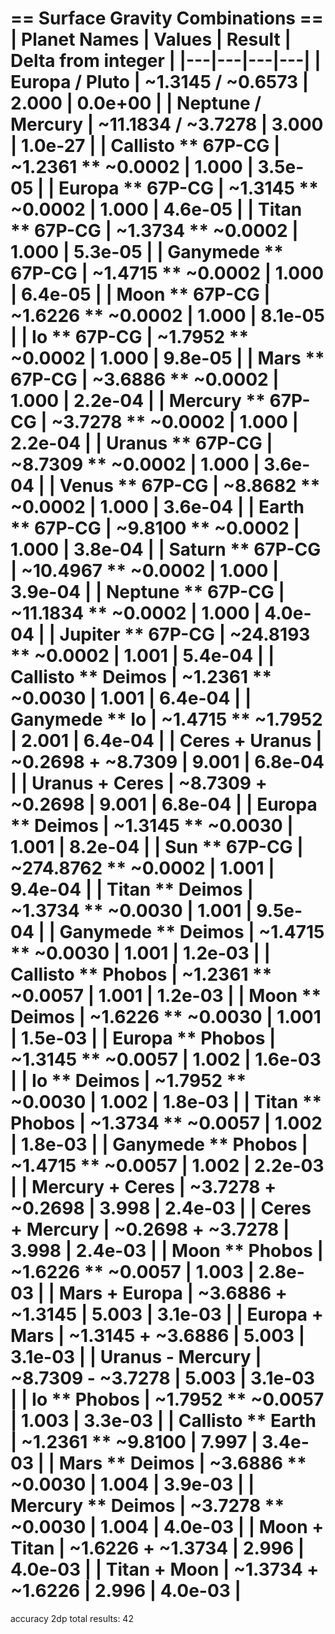 == Surface Gravity Combinations ==
| Planet Names | Values | Result | Delta from integer |
|---|---|---|---|
| Europa / Pluto | ~1.3145 / ~0.6573 | 2.000 | 0.0e+00 |
| Neptune / Mercury | ~11.1834 / ~3.7278 | 3.000 | 1.0e-27 |
| Callisto ** 67P-CG | ~1.2361 ** ~0.0002 | 1.000 | 3.5e-05 |
| Europa ** 67P-CG | ~1.3145 ** ~0.0002 | 1.000 | 4.6e-05 |
| Titan ** 67P-CG | ~1.3734 ** ~0.0002 | 1.000 | 5.3e-05 |
| Ganymede ** 67P-CG | ~1.4715 ** ~0.0002 | 1.000 | 6.4e-05 |
| Moon ** 67P-CG | ~1.6226 ** ~0.0002 | 1.000 | 8.1e-05 |
| Io ** 67P-CG | ~1.7952 ** ~0.0002 | 1.000 | 9.8e-05 |
| Mars ** 67P-CG | ~3.6886 ** ~0.0002 | 1.000 | 2.2e-04 |
| Mercury ** 67P-CG | ~3.7278 ** ~0.0002 | 1.000 | 2.2e-04 |
| Uranus ** 67P-CG | ~8.7309 ** ~0.0002 | 1.000 | 3.6e-04 |
| Venus ** 67P-CG | ~8.8682 ** ~0.0002 | 1.000 | 3.6e-04 |
| Earth ** 67P-CG | ~9.8100 ** ~0.0002 | 1.000 | 3.8e-04 |
| Saturn ** 67P-CG | ~10.4967 ** ~0.0002 | 1.000 | 3.9e-04 |
| Neptune ** 67P-CG | ~11.1834 ** ~0.0002 | 1.000 | 4.0e-04 |
| Jupiter ** 67P-CG | ~24.8193 ** ~0.0002 | 1.001 | 5.4e-04 |
| Callisto ** Deimos | ~1.2361 ** ~0.0030 | 1.001 | 6.4e-04 |
| Ganymede ** Io | ~1.4715 ** ~1.7952 | 2.001 | 6.4e-04 |
| Ceres + Uranus | ~0.2698 + ~8.7309 | 9.001 | 6.8e-04 |
| Uranus + Ceres | ~8.7309 + ~0.2698 | 9.001 | 6.8e-04 |
| Europa ** Deimos | ~1.3145 ** ~0.0030 | 1.001 | 8.2e-04 |
| Sun ** 67P-CG | ~274.8762 ** ~0.0002 | 1.001 | 9.4e-04 |
| Titan ** Deimos | ~1.3734 ** ~0.0030 | 1.001 | 9.5e-04 |
| Ganymede ** Deimos | ~1.4715 ** ~0.0030 | 1.001 | 1.2e-03 |
| Callisto ** Phobos | ~1.2361 ** ~0.0057 | 1.001 | 1.2e-03 |
| Moon ** Deimos | ~1.6226 ** ~0.0030 | 1.001 | 1.5e-03 |
| Europa ** Phobos | ~1.3145 ** ~0.0057 | 1.002 | 1.6e-03 |
| Io ** Deimos | ~1.7952 ** ~0.0030 | 1.002 | 1.8e-03 |
| Titan ** Phobos | ~1.3734 ** ~0.0057 | 1.002 | 1.8e-03 |
| Ganymede ** Phobos | ~1.4715 ** ~0.0057 | 1.002 | 2.2e-03 |
| Mercury + Ceres | ~3.7278 + ~0.2698 | 3.998 | 2.4e-03 |
| Ceres + Mercury | ~0.2698 + ~3.7278 | 3.998 | 2.4e-03 |
| Moon ** Phobos | ~1.6226 ** ~0.0057 | 1.003 | 2.8e-03 |
| Mars + Europa | ~3.6886 + ~1.3145 | 5.003 | 3.1e-03 |
| Europa + Mars | ~1.3145 + ~3.6886 | 5.003 | 3.1e-03 |
| Uranus - Mercury | ~8.7309 - ~3.7278 | 5.003 | 3.1e-03 |
| Io ** Phobos | ~1.7952 ** ~0.0057 | 1.003 | 3.3e-03 |
| Callisto ** Earth | ~1.2361 ** ~9.8100 | 7.997 | 3.4e-03 |
| Mars ** Deimos | ~3.6886 ** ~0.0030 | 1.004 | 3.9e-03 |
| Mercury ** Deimos | ~3.7278 ** ~0.0030 | 1.004 | 4.0e-03 |
| Moon + Titan | ~1.6226 + ~1.3734 | 2.996 | 4.0e-03 |
| Titan + Moon | ~1.3734 + ~1.6226 | 2.996 | 4.0e-03 |
==============
accuracy 2dp
total results: 42
